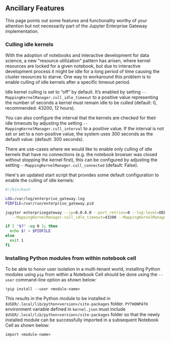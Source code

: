 ## Ancillary Features

This page points out some features and functionality worthy of your attention but not necessarily part of the Jupyter Enterprise Gateway implementation.

### Culling idle kernels

With the adoption of notebooks and interactive development for data science, a new "resource utilization" pattern has arisen, where kernel resources are locked for a given notebook, but due to interactive development process it might be idle for a long period of time causing the cluster resources to starve. One way to workaround this problem is to enable culling of idle kernels after a specific timeout period. 

Idle kernel culling is set to “off” by default. It’s enabled by setting `--MappingKernelManager.cull_idle_timeout` to a positive value representing the number of seconds a kernel must remain idle to be culled (default: 0, recommended: 43200, 12 hours). 

You can also configure the interval that the kernels are checked for their idle timeouts by adjusting the setting `--MappingKernelManager.cull_interval` to a positive value. If the interval is not set or set to a non-positive value, the system uses 300 seconds as the default value: (default: 300 seconds).

There are use-cases where we would like to enable only culling of idle kernels that have no connections (e.g. the notebook browser was closed without stopping the kernel first), this can be configured by adjusting the setting `--MappingKernelManager.cull_connected` (default: False).

Here's an updated start script that provides some default configuration to enable the culling of idle kernels:
 
```bash
#!/bin/bash

LOG=/var/log/enterprise_gateway.log
PIDFILE=/var/run/enterprise_gateway.pid

jupyter enterprisegateway --ip=0.0.0.0 --port_retries=0 --log-level=DEBUG \
   --MappingKernelManager.cull_idle_timeout=43200 --MappingKernelManager.cull_interval=60 > $LOG 2>&1 &

if [ "$?" -eq 0 ]; then
  echo $! > $PIDFILE
else
  exit 1
fi
```

### Installing Python modules from within notebook cell
To be able to honor user isolation in a multi-tenant world, installing Python modules using `pip` from within a Notebook Cell should be done using the `--user` command-line option as shown below:

```
!pip install --user <module-name>
```

This results in the Python module to be installed in `$USER/.local/lib/python<version>/site-packages` folder. `PYTHONPATH` environment variable defined in `kernel.json` must include `$USER/.local/lib/python<version>/site-packages` folder so that the newly installed module can be successfully imported in a subsequent Notebook Cell as shown below:

```
import <module-name>
```
